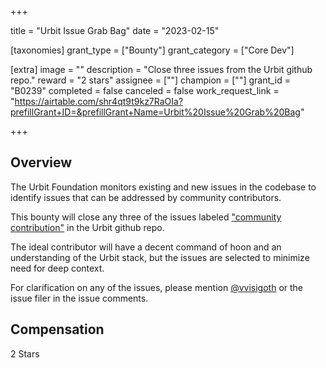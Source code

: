 +++

title = "Urbit Issue Grab Bag"
date = "2023-02-15"

[taxonomies]
grant_type = ["Bounty"]
grant_category = ["Core Dev"]

[extra]
image = ""
description = "Close three issues from the Urbit github repo."
reward = "2 stars"
assignee = [""]
champion = [""]
grant_id = "B0239"
completed = false
canceled = false
work_request_link = "https://airtable.com/shr4qt9t9kz7RaOIa?prefillGrant+ID=&prefillGrant+Name=Urbit%20Issue%20Grab%20Bag"

+++

## Overview


The Urbit Foundation monitors existing and new issues in the codebase to identify issues that can be addressed by community contributors. 

This bounty will close any three of the issues labeled ["community contribution"](https://github.com/urbit/urbit/labels/community%20contribution) in the Urbit github repo.

The ideal contributor will have a decent command of hoon and an understanding of the Urbit stack, but the issues are selected to minimize need for deep context.

For clarification on any of the issues, please mention [@vvisigoth](https://github.com/vvisigoth) or the issue filer in the issue comments.

## Compensation

2 Stars
